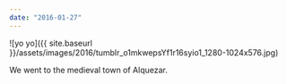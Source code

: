 ```yaml
---
date: "2016-01-27"
---
```


![yo yo]({{ site.baseurl }}/assets/images/2016/tumblr_o1mkwepsYf1r16syio1_1280-1024x576.jpg)

We went to the medieval town of Alquezar.
